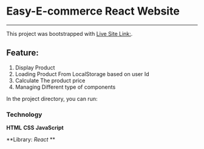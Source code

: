 # Easy-E-commerce React Website
---------------------------------------------
This project was bootstrapped with [Live Site Link:](https://easy-e-commerce.netlify.app).

## Feature:
1. Display Product
2. Loading Product From LocalStorage based on user Id
3. Calculate The product price
4. Managing Different type of components

In the project directory, you can run:

### Technology
**HTML**
**CSS**
**JavaScript**

**Library: *React* **
